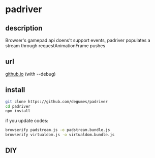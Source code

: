 # padriver

## description
Browser's gamepad api doens't support events, padriver populates a stream through requestAnimationFrame pushes

## url
[github.io](https://degumes.github.io/padriver) (with --debug)

## install
```sh
git clone https://github.com/degumes/padriver
cd padriver
npm install
```
if you update codes:
```sh
browserify padstream.js -o padstream.bundle.js
browserify virtualdom.js -o virtualdom.bundle.js
```

## DIY
